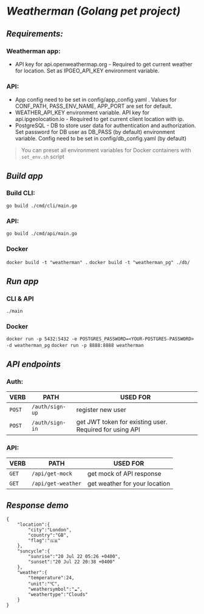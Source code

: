# _Weatherman (Golang pet project)_

## _Requirements:_

### Weatherman app:
- API key for api.openweathermap.org - Required to get current weather for location. Set as IPGEO_API_KEY environment variable.

### API:
- App config need to be set in config/app_config.yaml . Values for CONF_PATH, PASS_ENV_NAME, APP_PORT are set for default.
- WEATHER_API_KEY environment variable. API key for api.ipgeolocation.io - Required to get current client location with ip.
- PostgreSQL - DB to store user data for authentication and authorization. Set password for DB user as DB_PASS (by default) environment variable. Config need to be set in config/db_config.yaml (by default)

> You can preset all environment variables for Docker containers with `set_env.sh` script

## _Build app_
### Build CLI:
`go build ./cmd/cli/main.go`

### API:
`go build ./cmd/api/main.go`

### Docker
`docker build -t "weatherman" .`
`docker build -t "weatherman_pg" ./db/`

## _Run app_

### CLI & API
`./main`

### Docker
`docker run -p 5432:5432 -e POSTGRES_PASSWORD=<YOUR-POSTGRES-PASSWORD> -d weatherman_pg`
`docker run -p 8888:8888 weatherman`

## _API endpoints_
### Auth:
|VERB|PATH|USED FOR|
| ------ | ------ | ------ |
|`POST` |`/auth/sign-up`| register new user|
|`POST` | `/auth/sign-in` | get JWT token for existing user. Required for using API|

### API:
|VERB|PATH|USED FOR|
| ------ | ------ | ------ |
|`GET`|`/api/get-mock`|get mock of API response|
|`GET`|`/api/get-weather`|get weather for your location|

## _Response demo_
```
{
    "location":{
        "city":"London",
        "country":"GB",
        "flag":"🇬🇧"
    },
    "suncycle":{
        "sunrise":"20 Jul 22 05:26 +0400",
        "sunset":"20 Jul 22 20:38 +0400"
    },
    "weather":{
        "temperature":24,
        "unit":"℃",
        "weathersymbol":"☁️",
        "weathertype":"Clouds"
    }
}